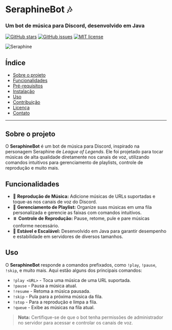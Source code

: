 # SeraphineBot 🎶
### Um bot de música para Discord, desenvolvido em Java

[![GitHub stars](https://img.shields.io/github/stars/frtvi/SeraJava)](https://github.com/frtvi/SeraJava/stargazers)
[![GitHub issues](https://img.shields.io/github/issues/frtvi/SeraJava)](https://github.com/frtvi/SeraJava/issues)
[![MIT license](https://img.shields.io/badge/license-MIT-blue.svg)](https://github.com/frtvi/SeraJava/blob/main/LICENSE)

![Seraphine](https://c.wallhere.com/photos/34/ba/Seraphine_Riot_Games_League_of_Legends-1943267.jpg!d)

## Índice
- [Sobre o projeto](#sobre-o-projeto)
- [Funcionalidades](#funcionalidades)
- [Pré-requisitos](#pré-requisitos)
- [Instalação](#instalação)
- [Uso](#uso)
- [Contribuição](#contribuição)
- [Licença](#licença)
- [Contato](#contato)

---

## Sobre o projeto

O **SeraphineBot** é um bot de música para Discord, inspirado na personagem Seraphine de *League of Legends*. Ele foi projetado para tocar músicas de alta qualidade diretamente nos canais de voz, utilizando comandos intuitivos para gerenciamento de playlists, controle de reprodução e muito mais.

## Funcionalidades

- 🎵 **Reprodução de Música:** Adicione músicas de URLs suportadas e toque-as nos canais de voz do Discord.
- 📜 **Gerenciamento de Playlist:** Organize suas músicas em uma fila personalizada e gerencie as faixas com comandos intuitivos.
- ⏸️ **Controle de Reprodução:** Pause, retome, pule e pare músicas conforme necessário.
- 📶 **Estável e Escalável:** Desenvolvido em Java para garantir desempenho e estabilidade em servidores de diversos tamanhos.

## Uso

O **SeraphineBot** responde a comandos prefixados, como `!play`, `!pause`, `!skip`, e muito mais. Aqui estão alguns dos principais comandos:

- `!play <URL>` - Toca uma música de uma URL suportada.
- `!pause` - Pausa a música atual.
- `!resume` - Retoma a música pausada.
- `!skip` - Pula para a próxima música da fila.
- `!stop` - Para a reprodução e limpa a fila.
- `!queue` - Exibe as músicas na fila atual.

> **Nota:** Certifique-se de que o bot tenha permissões de administrador no servidor para acessar e controlar os canais de voz.
